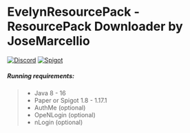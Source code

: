 # EvelynResourcePack - ResourcePack Downloader by JoseMarcellio
[![Discord](https://img.shields.io/discord/761320216377425951?logo=discord)](https://discord.gg/JyF42uRcMk)
[![Spigot](https://img.shields.io/spiget/downloads/96687)](https://www.spigotmc.org/resources/✨-evelyn-resourcepack-downloader-✨-authme-nlogin-openlogin-discord-webhook-support.96687/)

##### Running requirements:
>- Java 8 - 16
>- Paper or Spigot 1.8 - 1.17.1<br>
>- AuthMe (optional)
>- OpeNLogin (optional)
>- nLogin (optional)
